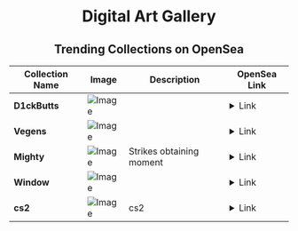 <div align="center">

# Digital Art Gallery

## Trending Collections on OpenSea

| Collection Name                       | Image                                                                                     | Description                       | OpenSea Link                                                                                          |
|---------------------------------------|-------------------------------------------------------------------------------------------|-----------------------------------|--------------------------------------------------------------------------------------------------------|
| **D1ckButts** | ![Image](https://i.seadn.io/s/raw/files/195929539cb8f095433931046935c0fa.gif?w=500&auto=format?w=200&auto=format) |  | <details><summary>Link</summary>[D1ckButts](https://opensea.io/collection/d1ckbutts-37)</details> |
| **Vegens** | ![Image](https://i.seadn.io/s/raw/files/49d46c5fa61158d6c743b081b5e648a3.gif?w=500&auto=format?w=200&auto=format) |  | <details><summary>Link</summary>[Vegens](https://opensea.io/collection/vegens-13)</details> |
| **Mighty** | ![Image](https://i.seadn.io/s/raw/files/1915d29cf35e79d43b0af8db90c04df8.jpg?w=500&auto=format?w=200&auto=format) | Strikes obtaining moment | <details><summary>Link</summary>[Mighty](https://opensea.io/collection/mighty-17)</details> |
| **Window** | ![Image](https://i.seadn.io/s/raw/files/4c399e38b6a2357487e5073e91de1c3e.jpg?w=500&auto=format?w=200&auto=format) |  | <details><summary>Link</summary>[Window](https://opensea.io/collection/window-76)</details> |
| **cs2** | ![Image](https://i.seadn.io/s/raw/files/4bf670265b6100b9f0a332f41189dc2e.png?w=500&auto=format?w=200&auto=format) | cs2 | <details><summary>Link</summary>[cs2](https://opensea.io/collection/cs2-10)</details> |

</div>